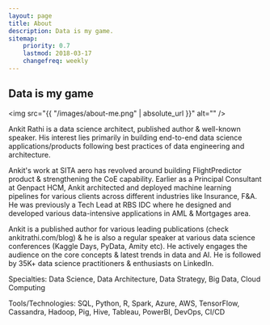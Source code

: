 ```yaml
---
layout: page
title: About
description: Data is my game.
sitemap:
    priority: 0.7
    lastmod: 2018-03-17
    changefreq: weekly
---
```

## Data is my game

<span class="image left"><img src="{{ "/images/about-me.png" | absolute_url }}" alt="" /></span>

Ankit Rathi is a data science architect, published author & well-known speaker. His interest lies primarily in building end-to-end data science applications/products following best practices of data engineering and architecture.

Ankit's work at SITA aero has revolved around building FlightPredictor product & strengthening the CoE capability. Earlier as a Principal Consultant at Genpact HCM, Ankit architected and deployed machine learning pipelines for various clients across different industries like Insurance, F&A. He was previously a Tech Lead at RBS IDC where he designed and developed various data-intensive applications in AML & Mortgages area.

Ankit is a published author for various leading publications (check ankitrathi.com/blog) & he is also a regular speaker at various data science conferences (Kaggle Days, PyData, Amity etc). He actively engages the audience on the core concepts & latest trends in data and AI. He is followed by 35K+ data science practitioners & enthusiasts on LinkedIn.


Specialties: Data Science, Data Architecture, Data Strategy, Big Data, Cloud Computing

Tools/Technologies: SQL, Python, R, Spark, Azure, AWS, TensorFlow, Cassandra, Hadoop, Pig, Hive, Tableau, PowerBI, DevOps, CI/CD 
